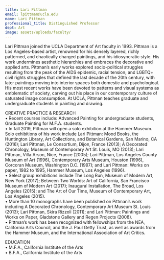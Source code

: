 ```yaml
---
title: Lari Pittman
email: lpittman@ucla.edu
name: Lari Pittman
professional_title: Distinguished Professor
dept: Art
image: assets/uploads/faculty/
---
```


Lari Pittman joined the UCLA Department of Art faculty in 1993. Pittman is a Los Angeles-based artist, renowned for his densely layered, richly patterned, and chaotically charged paintings, and his idiosyncratic style. His work undermines aesthetic hierarchies and embraces the decorative and applied arts. Pittman’s early works explored socio-political struggles resulting from the peak of the AIDS epidemic, racial tension, and LGBTQ+ civil rights struggles that defined the last decade of the 20th century, with later paintings moving into interior spaces both domestic and psychological. His most recent works have been devoted to patterns and visual systems as emblematic of society, carving out his place in our contemporary culture of saturated image consumption. At UCLA, Pittman teaches graduate and undergraduate students in painting and drawing.
 
CREATIVE PRACTICE & RESEARCH<br>
 • Recent courses include: Advanced Painting for undergraduate students, Graduate Painting for M.F.A. students.<br>
• In fall 2019, Pittman will open a solo exhibition at the Hammer Museum. Solo exhibitions of his work include Lari Pittman: Mood Books, the Huntington Library, Art Collections, and Botanical Gardens, San Marino, CA (2016); Lari Pittman, Le Consortium, Dijon, France (2013); A Decorated Chronology, Museum of Contemporary Art St. Louis, MO (2013); Lari Pittman, Villa Arson, Nice, France (2005); Lari Pittman, Los Angeles County Museum of Art (1996), Contemporary Arts Museum, Houston (1996), Corcoran Museum, Washington D.C. (1997); and Lari Pittman: Works on paper, 1982 to 1995, Hammer Museum, Los Angeles (1996).<br>
• Select group exhibitions include The Long Run, Museum of Modern Art, New York (2017); Between Two Worlds: Art of California, San Francisco Museum of Modern Art (2017); Inaugural Installation, The Broad, Los Angeles (2015); and The Art of Our Time, Museum of Contemporary Art, Los Angeles (2015).<br>
• More than 10 monographs have been published on Pittman’s work including A Decorated Chronology,
Contemporary Art Museum St. Louis (2013); Lari Pittman, Skira Rizzoli (2011); and Lari Pittman: Paintings and Works on Paper, Gladstone Gallery and Regen Projects (2008).<br>
• Pittman’s work has been recognized with fellowships from the NEA, California Arts Council, and the J. Paul Getty Trust, as well as awards from the Hammer Museum, and the International Association of Art Critics.<br>
 
EDUCATION<br>
• M.F.A., California Institute of the Arts<br>
• B.F.A., California Institute of the Arts<br>
